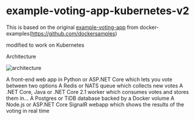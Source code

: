 # example-voting-app-kubernetes-v2

This is based on the original [example-voting-app](https://github.com/dockersamples/example-voting-app) from docker-examples(https://github.com/dockersamples)

modified to work on Kubernetes

Architecture

![architecture](https://user-images.githubusercontent.com/73242630/176510583-31e07f9e-d819-4305-84fa-4457486f81db.png)

A front-end web app in Python or ASP.NET Core which lets you vote between two options
A Redis or NATS queue which collects new votes
A .NET Core, Java or .NET Core 2.1 worker which consumes votes and stores them in…
A Postgres or TiDB database backed by a Docker volume
A Node.js or ASP.NET Core SignalR webapp which shows the results of the voting in real time

